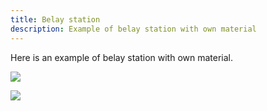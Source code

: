 ```yaml
---
title: Belay station
description: Example of belay station with own material
---
```


Here is an example of belay station with own material.


![](../../../assets/08a450cb-37b0-4309-ac3a-dff1fd65d005.png)

![](../../../assets/7062c1ee-4410-42ce-bd64-7ec7b70efe36.png)